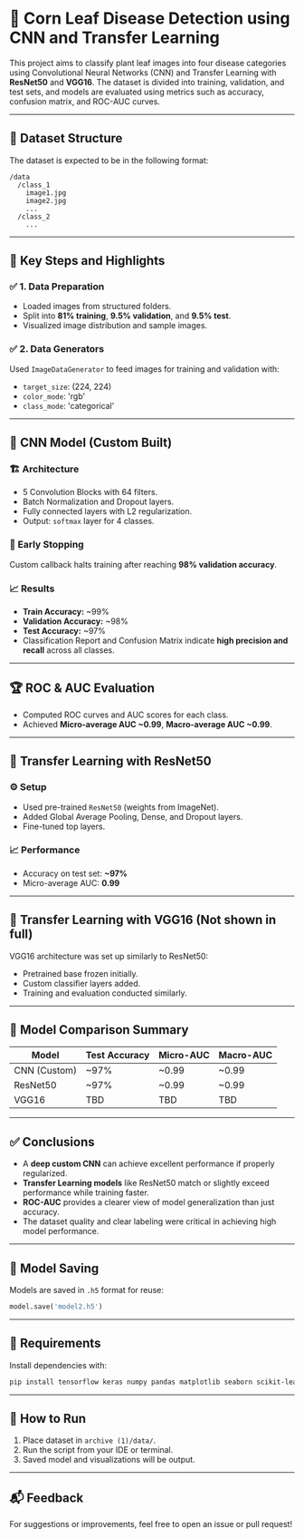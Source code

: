 # 🌿 Corn Leaf Disease Detection using CNN and Transfer Learning

This project aims to classify plant leaf images into four disease categories using Convolutional Neural Networks (CNN) and Transfer Learning with **ResNet50** and **VGG16**. The dataset is divided into training, validation, and test sets, and models are evaluated using metrics such as accuracy, confusion matrix, and ROC-AUC curves.

---

## 📂 Dataset Structure

The dataset is expected to be in the following format:
```
/data
  /class_1
    image1.jpg
    image2.jpg
    ...
  /class_2
    ...
```

---

## 📌 Key Steps and Highlights

### ✅ 1. **Data Preparation**
- Loaded images from structured folders.
- Split into **81% training**, **9.5% validation**, and **9.5% test**.
- Visualized image distribution and sample images.

### ✅ 2. **Data Generators**
Used `ImageDataGenerator` to feed images for training and validation with:
- `target_size`: (224, 224)
- `color_mode`: 'rgb'
- `class_mode`: 'categorical'

---

## 🧠 CNN Model (Custom Built)

### 🏗️ Architecture
- 5 Convolution Blocks with 64 filters.
- Batch Normalization and Dropout layers.
- Fully connected layers with L2 regularization.
- Output: `softmax` layer for 4 classes.

### 🛑 Early Stopping
Custom callback halts training after reaching **98% validation accuracy**.

### 📈 Results
- **Train Accuracy:** ~99%
- **Validation Accuracy:** ~98%
- **Test Accuracy:** ~97%
- Classification Report and Confusion Matrix indicate **high precision and recall** across all classes.

---

## 🏆 ROC & AUC Evaluation

- Computed ROC curves and AUC scores for each class.
- Achieved **Micro-average AUC ~0.99**, **Macro-average AUC ~0.99**.

---

## 🔁 Transfer Learning with ResNet50

### ⚙️ Setup
- Used pre-trained `ResNet50` (weights from ImageNet).
- Added Global Average Pooling, Dense, and Dropout layers.
- Fine-tuned top layers.

### 📈 Performance
- Accuracy on test set: **~97%**
- Micro-average AUC: **0.99**

---

## 🔁 Transfer Learning with VGG16 (Not shown in full)
VGG16 architecture was set up similarly to ResNet50:
- Pretrained base frozen initially.
- Custom classifier layers added.
- Training and evaluation conducted similarly.

---

## 🧪 Model Comparison Summary

| Model       | Test Accuracy | Micro-AUC | Macro-AUC |
|-------------|----------------|-----------|-----------|
| CNN (Custom)| ~97%          | ~0.99     | ~0.99     |
| ResNet50    | ~97%          | ~0.99     | ~0.99     |
| VGG16       | TBD           | TBD       | TBD       |

---

## ✅ Conclusions

- A **deep custom CNN** can achieve excellent performance if properly regularized.
- **Transfer Learning models** like ResNet50 match or slightly exceed performance while training faster.
- **ROC-AUC** provides a clearer view of model generalization than just accuracy.
- The dataset quality and clear labeling were critical in achieving high model performance.

---

## 💾 Model Saving
Models are saved in `.h5` format for reuse:
```python
model.save('model2.h5')
```

---

## 📌 Requirements

Install dependencies with:
```bash
pip install tensorflow keras numpy pandas matplotlib seaborn scikit-learn opencv-python pillow
```

---

## 🚀 How to Run

1. Place dataset in `archive (1)/data/`.
2. Run the script from your IDE or terminal.
3. Saved model and visualizations will be output.

---

## 📬 Feedback

For suggestions or improvements, feel free to open an issue or pull request!
